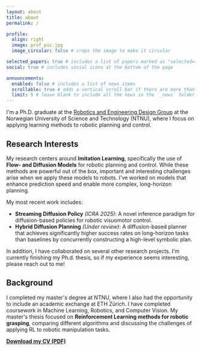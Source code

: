 ```yaml
---
layout: about
title: about
permalink: /

profile:
  align: right
  image: prof_pic.jpg
  image_circular: false # crops the image to make it circular

selected_papers: true # includes a list of papers marked as "selected={true}"
social: true # includes social icons at the bottom of the page

announcements:
  enabled: false # includes a list of news items
  scrollable: true # adds a vertical scroll bar if there are more than 3 news items
  limit: 5 # leave blank to include all the news in the `_news` folder
---
```


I'm a Ph.D. graduate at the <a href='https://www.ntnu.edu/mtp/staff/robotics-and-engineering-design'>Robotics and Engineering Design Group</a> at the Norwegian University of Science and Technology (NTNU), where I focus on applying learning methods to robotic planning and control.

## Research Interests

My research centers around **Imitation Learning**, specifically the use of **Flow- and Diffusion Models** for robotic planning and control. While these methods are powerful out of the box, important and interesting challenges arise when we apply these models to robots. I've worked on models that enhance prediction speed and enable more complex, long-horizon planning.

My most recent work includes:
- **Streaming Diffusion Policy** *(ICRA 2025)*: A novel inference paradigm for diffusion-based policies for robotic visuomotor control. 
- **Hybrid Diffusion Planning** *(Under review)*: A diffusion-based planner that achieves significantly higher success rates on long-horizon tasks than baselines by concurrently constructing a high-level symbolic plan.

In addition, I have collaborated on several other research projects. I'm currently finishing my Ph.d. thesis, so if my experience seems interesting, please reach out to me!


## Background

I completed my master's degree at NTNU, where I also had the opportunity to include an academic exchange at ETH Zürich. I have completed coursework in Machine Learning, Robotics, and Computer Vision. My master's thesis focused on **Reinforcement Learning methods for robotic grasping**, comparing different algorithms and discussing the challenges of applying RL to robotic manipulation tasks.

**[Download my CV (PDF)](assets/pdf/cv.pdf)**
